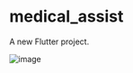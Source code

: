 # medical_assist

A new Flutter project.

![image](https://user-images.githubusercontent.com/44181725/230240094-6c32c81e-08d6-42f9-88bf-251acde1da3c.png)
